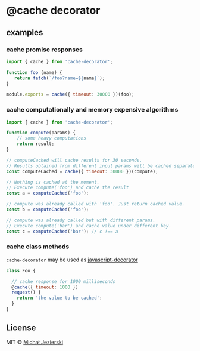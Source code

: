 # @cache decorator

## examples

### cache promise responses
```js
import { cache } from 'cache-decorator';

function foo (name) {
   return fetch(`/foo?name=${name}`);
}

module.exports = cache({ timeout: 30000 })(foo);
```

### cache computationally and memory expensive algorithms

```js
import { cache } from 'cache-decorator';

function compute(params) {
    // some heavy computations
    return result;
}

// computeCached will cache results for 30 seconds. 
// Results obtained from different input params will be cached separately.
const computeCached = cache({ timeout: 30000 })(compute);

// Nothing is cached at the moment.
// Execute compute('foo') and cache the result
const a = computeCached('foo');

// compute was already called with 'foo'. Just return cached value.
const b = computeCached('foo');

// compute was already called but with different params. 
// Execute compute('bar') and cache value under different key.
const c = computeCached('bar'); // c !== a
```

### cache class methods

`cache-decorator` may be used as [javascript-decorator](https://github.com/wycats/javascript-decorators)

```js
class Foo {

  // cache response for 1000 milliseconds
  @cache({ timeout: 1000 })
  request() {
    return 'the value to be cached';
  }
}
```

## License

MIT © [Michał Jezierski](https://github.com/msn0)
